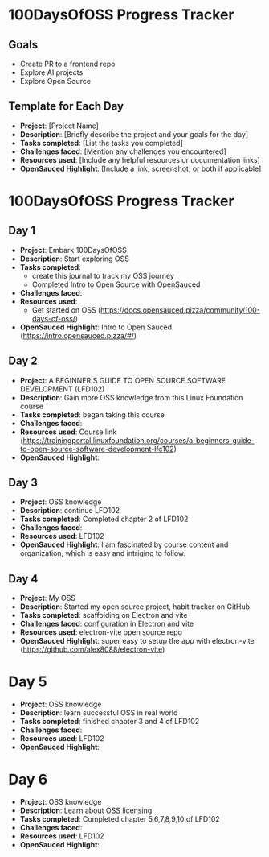 # 100DaysOfOSS Progress Tracker

## Goals
- Create PR to a frontend repo
- Explore AI projects
- Explore Open Source

## Template for Each Day

- **Project**: [Project Name]
- **Description**: [Briefly describe the project and your goals for the day]
- **Tasks completed**: [List the tasks you completed]
- **Challenges faced**: [Mention any challenges you encountered]
- **Resources used**: [Include any helpful resources or documentation links]
- **OpenSauced Highlight**: [Include a link, screenshot, or both if applicable]

# 100DaysOfOSS Progress Tracker

## Day 1

- **Project**: Embark 100DaysOfOSS
- **Description**: Start exploring OSS
- **Tasks completed**: 
  - create this journal to track my OSS journey
  - Completed Intro to Open Source with OpenSauced
- **Challenges faced**: 
- **Resources used**: 
  - Get started on OSS (https://docs.opensauced.pizza/community/100-days-of-oss/)
- **OpenSauced Highlight**: Intro to Open Sauced (https://intro.opensauced.pizza/#/)

## Day 2

- **Project**: A BEGINNER'S GUIDE TO OPEN SOURCE SOFTWARE DEVELOPMENT (LFD102)
- **Description**: Gain more OSS knowledge from this Linux Foundation course
- **Tasks completed**: began taking this course
- **Challenges faced**: 
- **Resources used**: Course link (https://trainingportal.linuxfoundation.org/courses/a-beginners-guide-to-open-source-software-development-lfc102)
- **OpenSauced Highlight**: 

## Day 3

- **Project**: OSS knowledge
- **Description**: continue LFD102
- **Tasks completed**: Completed chapter 2 of LFD102
- **Challenges faced**: 
- **Resources used**: LFD102
- **OpenSauced Highlight**: I am fascinated by course content and organization, which is easy and intriging to follow.

## Day 4

- **Project**: My OSS
- **Description**: Started my open source project, habit tracker on GitHub
- **Tasks completed**: scaffolding on Electron and vite
- **Challenges faced**: configuration in Electron and vite
- **Resources used**: electron-vite open source repo
- **OpenSauced Highlight**: super easy to setup the app with electron-vite (https://github.com/alex8088/electron-vite)

# Day 5

- **Project**: OSS knowledge
- **Description**: learn successful OSS in real world
- **Tasks completed**: finished chapter 3 and 4 of LFD102
- **Challenges faced**: 
- **Resources used**: LFD102
- **OpenSauced Highlight**: 

# Day 6

- **Project**: OSS knowledge
- **Description**: Learn about OSS licensing
- **Tasks completed**: Completed chapter 5,6,7,8,9,10 of LFD102
- **Challenges faced**: 
- **Resources used**: LFD102
- **OpenSauced Highlight**: 